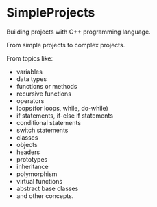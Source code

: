 # SimpleProjects

Building projects with C++ programming language.

From simple projects to complex projects.

From topics like: 
- variables
- data types
- functions or methods
- recursive functions
- operators
- loops(for loops, while, do-while)
- if statements, if-else if statements
- conditional statements
- switch statements 
- classes
- objects
- headers
- prototypes
- inheritance
- polymorphism
- virtual functions
- abstract base classes 
- and other concepts.
